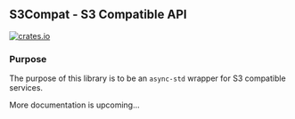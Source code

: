 ## S3Compat - S3 Compatible API

[![crates.io](https://meritbadge.herokuapp.com/s3compat)](https://crates.io/crates/s3compat)

### Purpose

The purpose of this library is to be an `async-std` wrapper for S3 compatible services.

More documentation is upcoming...


